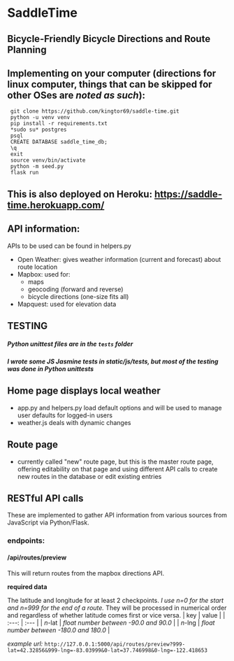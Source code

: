 # SaddleTime
## Bicycle-Friendly Bicycle Directions and Route Planning

## Implementing on your computer (directions for linux computer, things that can be skipped for other OSes are *noted as such*):
```
 git clone https://github.com/kingtor69/saddle-time.git
 python -u venv venv
 pip install -r requirements.txt
 *sudo su* postgres
 psql
 CREATE DATABASE saddle_time_db;
 \q
 exit
 source venv/bin/activate
 python -m seed.py
 flask run
```

## This is also deployed on Heroku: https://saddle-time.herokuapp.com/


## API information:
APIs to be used can be found in helpers.py
 - Open Weather: gives weather information (current and forecast) about route location
 - Mapbox: used for:
   - maps
   - geocoding (forward and reverse)
   - bicycle directions (one-size fits all)
 - Mapquest: used for elevation data

## TESTING
##### Python unittest files are in the `tests` folder
##### I wrote some JS Jasmine tests in static/js/tests, but most of the testing was done in Python unittests

## Home page displays local weather
 - app.py and helpers.py load default options and will be used to manage user defaults for logged-in users
 - weather.js deals with dynamic changes

## Route page
 - currently called "new" route page, but this is the master route page, offering editability on that page and using different API calls to create new routes in the database or edit existing entries

## RESTful API calls
These are implemented to gather API information from various sources from JavaScript via Python/Flask.

### endpoints:
#### /api/routes/preview
This will return routes from the mapbox directions API. 

****required data****

The latitude and longitude for at least 2 checkpoints. *I use n=0 for the start and n=999 for the end of a route.* They will be processed in numerical order and regardless of whether latitude comes first or vice versa.
 | key | value |
 | :---: | :--- |
 | *n*-lat | *float number between -90.0 and 90.0* |
 | *n*-lng | *float number between -180.0 and 180.0* |

*example url:* `http://127.0.0.1:5000/api/routes/preview?999-lat=42.32856&999-lng=-83.03999&0-lat=37.746998&0-lng=-122.418653`